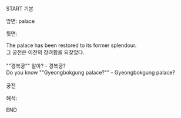 START
기본

앞면:
palace


뒷면:
 <div>The palace has been restored to its former splendour. </div><div><div>그 궁전은 이전의 장려함을 되찾았다.</div></div><div><br></div><div><div><div>""경복궁"" 알아? - 경복궁?</div></div><div><div>Do you know ""Gyeongbokgung palace?"" - Gyeongbokgung palace?</div></div></div><div><br></div><div>궁전 <div>


해석:
<!--ID: 1746614454392-->
END